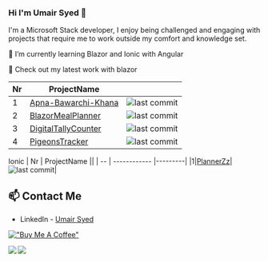 ### Hi I'm Umair Syed 👋

I'm a Microsoft Stack developer, I enjoy being challenged and engaging with projects that require me to work outside my comfort and knowledge set.


🌱 I’m currently learning Blazor and Ionic with Angular

👯 Check out my latest work with blazor

| Nr | ProjectName  ||
| -- | ------------ |---------|
|1|[Apna-Bawarchi-Khana](https://github.com/umairsyed613/Apna-Bawarchi-Khana)|![last commit](https://img.shields.io/github/last-commit/umairsyed613/Apna-Bawarchi-Khana?style=flat-square&cacheSeconds=86400)|
|2|[BlazorMealPlanner](https://github.com/umairsyed613/UNMealPlanner)|![last commit](https://img.shields.io/github/last-commit/umairsyed613/UNMealPlanner?style=flat-square&cacheSeconds=86400)|
|3|[DigitalTallyCounter](https://github.com/umairsyed613/DigitalTallyCounter)|![last commit](https://img.shields.io/github/last-commit/umairsyed613/DigitalTallyCounter?style=flat-square&cacheSeconds=86400)|
|4|[PigeonsTracker](https://github.com/umairsyed613/PigeonsTracker)|![last commit](https://img.shields.io/github/last-commit/umairsyed613/PigeonsTracker?style=flat-square&cacheSeconds=86400)|

Ionic
| Nr | ProjectName  ||
| -- | ------------ |---------|
|1|[PlannerZz](https://github.com/umairsyed613/Plannerzz)|![last commit](https://img.shields.io/github/last-commit/umairsyed613/Plannerzz?style=flat-square&cacheSeconds=86400)|


## 📫 Contact Me
- LinkedIn - [Umair Syed](https://www.linkedin.com/in/umairsyed613/)

[!["Buy Me A Coffee"](https://www.buymeacoffee.com/assets/img/custom_images/orange_img.png)](https://www.buymeacoffee.com/umairsyed613)


<div style="clear: both;">
  <a href="https://github.com/anuraghazra/github-readme-stats">
  <img align="left" src="https://github-readme-stats.vercel.app/api?username=umairsyed613&count_private=true&show_icons=true&theme=dark" />
</a>
<a href="https://github.com/anuraghazra/github-readme-stats">
  <img align="left" src="https://github-readme-stats.vercel.app/api/top-langs/?username=umairsyed613&theme=dark" />
</a>
</div>

<!--
**umairsyed613/umairsyed613** is a ✨ _special_ ✨ repository because its `README.md` (this file) appears on your GitHub profile.

Here are some ideas to get you started:

- 🔭 I’m currently working on ...
- 🌱 I’m currently learning ...
 ...
- 🤔 I’m looking for help with ...
- 💬 Ask me about ...
- 📫 How to reach me: ...
- 😄 Pronouns: ...
- ⚡ Fun fact: ...
-->

